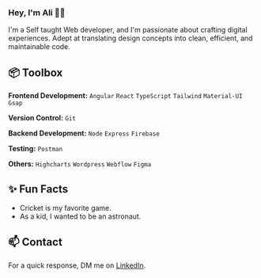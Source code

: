 ### Hey, I'm Ali 👋🏽  

I'm a Self taught Web developer, and I'm passionate about crafting digital experiences. Adept at translating design concepts into clean, efficient, and maintainable code.

 
## 📦 Toolbox

**Frontend Development:** `Angular` `React` `TypeScript` `Tailwind` `Material-UI` `Gsap`
 
**Version Control:** `Git` 

**Backend Development:** `Node` `Express` `Firebase` 

**Testing:**  `Postman` 

**Others:** `Highcharts` `Wordpress` `Webflow` `Figma`
 
## ✨ Fun Facts 

- Cricket is my favorite game.
- As a kid, I wanted to be an astronaut.

## 📫 Contact

 For a quick response, DM me on [LinkedIn](https://www.linkedin.com/in/alijavedofficial/). 
